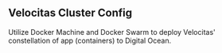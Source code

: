 ## Velocitas Cluster Config

Utilize Docker Machine and Docker Swarm to deploy Velocitas'
constellation of app (containers) to Digital Ocean.


